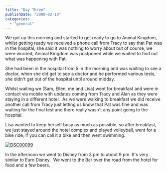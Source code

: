 ```yaml
---
title: "Day Three"
publishDate: "2008-02-10"
categories: 
  - "general"
---
```


We got up this morning and started to get ready to go to Animal Kingdom, whilst getting ready we received a phone call from Tracy to say that Pat was in the hospital, she said it was nothing to worry about but of course, we were worried, Animal Kingdom was postponed while we waited to find out what was happening with Pat.

She had been in the hospital from 5 in the morning and was waiting to see a doctor, when she did get to see a doctor and he performed various tests, she didn't get out of the hospital until around midday.

Whilst waiting we (Sam, Ellen, me and Lisa) went for breakfast and were in contact via mobile with updates coming from Tracy and Alan as they were staying in a different hotel.  As we were walking to breakfast we did receive another call from Tracy just letting us know that Pat was fine and was waiting for the final test and there really wasn't any point going to the hospital.

Lisa wanted to keep herself busy as much as possible, so after breakfast, we just stayed around the hotel complex and played volleyball, went for a bike ride, if you can call it a bike and then went swimming.

[![DSC00099](/images/dsc00099-thumb.jpg)](/images/dsc00099.jpg)

In the afternoon we went to Disney from 3 pm to about 9 pm. It's very similar to Euro Disney.  We went to the Bar over the road from the hotel for food and a few beers.
